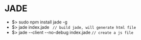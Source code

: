# JADE
- $> sudo npm install jade -g
- $> jade index.jade 
``` // build jade, will generate html file```
- $> jade --client --no-debug index.jade 
```// create a js file```
